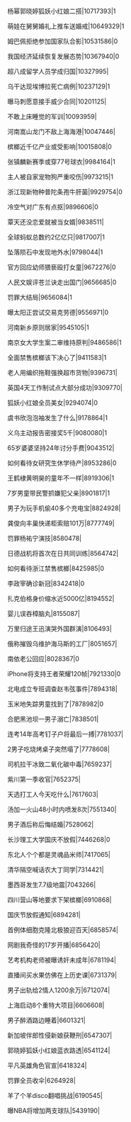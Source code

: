 杨幂郭晓婷狐妖小红娘二搭|10717393|1

萌娃在舅舅婚礼上推车送婚戒|10649329|1

姆巴佩拒绝参加国家队合影|10531586|0

我国经济延续恢复发展态势|10367940|0

超八成留学人员学成归国|10327995|

乌干达现埃博拉死亡病例|10237129|1

曝马刺愿意接手威少合同|10201125|

不敢上床睡觉的军训|10093959|

河南嵩山龙门不敌上海海港|10047446|

槟榔近千亿产业或受影响|10015808|0

张镇麟新赛季或穿77号球衣|9984164|1

主人被自家宠物狗严重咬伤|9973215|1

浙江现新物种普陀条孢牛肝菌|9929754|0

冷空气对广东有点抠|9896606|0

覃天还没恋爱就被当女婿|9838511|

全球蚂蚁总数约2亿亿只|9817007|1

坠落陨石中发现地外水|9798044|1

官方回应幼师猥亵殴打女童|9672276|0

人民文娱评苍兰诀走出国门|9656685|0

罚罪大结局|9656084|1

曝太阳正尝试交易克劳德|9556971|0

河南新乡原则居家|9545105|1

南京女大学生案二审维持原判|9486586|1

全面禁售槟榔该下决心了|9411583|1

老人用编织拖鞋强换超市货物|9396731|

英国4天工作制试点大部分成功|9309770|

狐妖小红娘全员美女|9294074|0

虞书欣泡泡袖发生了什么|9178864|1

义乌主动报告密接奖5千|9080080|1

65岁婆婆坚持24年讨分手费|9043512|

如何看待女研究生休学待产|8953286|0

王鹤棣黄明昊的童年不一样|8919306|1

7岁男童带民警抓嫌犯父亲|8901817|1

男子为玩手机偷40多个充电宝|8824928|

龚俊向丰巢快递柜索赔101万|8777749|

罚罪杨祐宁演技|8580478|

日德战机将首次在日共同训练|8564742|

如何看待浙江禁售槟榔|8425985|0

李政宰确诊新冠|8342418|0

扎克伯格身价缩水近5000亿|8194552|

婴儿误吞樟脑丸|8155087|

万里归途王迅演哭外国群演|8106493|

俄称摧毁乌维护海马斯的工厂|8051657|

南依老公回应|8028367|0

iPhone将支持王者荣耀120帧|7921330|0

北电成立专班调查赵韦弦事件|7894318|

玉米地失踪男童找到了|7878982|0

合肥黑池坝一男子溺亡|7838501|

连考14年高考钉子户将最后一搏|7781037|

2男子吃烧烤桌子突然塌了|7778608|

司机拉干冰致二氧化碳中毒|7659237|

紫川第一季收官|7652375|

天选打工人今天吃什么|7617603|

汤加一火山48小时内喷发8次|7551340|

男子酒后称后悔结婚|7528062|

长沙理工大学国庆不放假|7446268|0

东北人个个都是灵魂品米师|7417065|

清华隔空喊话农大丁同学|7314421|

墨西哥发生7.7级地震|7043266|

四川营山等地要求下架槟榔|6910868|

国庆节放假通知|6894281|

首例体细胞克隆北极狼迎百天|6858574|

网剧我奇怪的17岁开播|6856420|

艺考机构老师被曝诱奸未成年|6781194|

直播间买水果仿佛在上历史课|6731379|

男子出轨给2情人1200余万|6712074|

上海启动8个重特大项目|6606608|

男子醉酒路边睡着|6601321|

新加坡伴郎性侵新娘获鞭刑|6547307|

郭晓婷狐妖小红娘蓝衣路透|6541124|

平凡英雄角色官宣|6418324|

罚罪全员收伞|6264928|

羊了个羊disco翻唱挑战|6190545|

曝NBA将增加两支球队|5439190|

